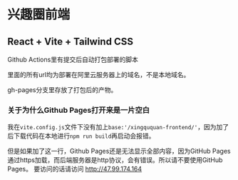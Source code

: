 # 兴趣圈前端

## React + Vite + Tailwind CSS

Github Actions里有提交后自动打包部署的脚本

里面的所有url均为部署在阿里云服务器上的域名，不是本地域名。

gh-pages分支里存放了打包后的产物。

### 关于为什么Github Pages打开来是一片空白

我在`vite.config.js`文件下没有加上`base:'/xingququan-frontend/'`，因为加了后下载代码在本地进行`npm run build`再启动会报错。

但是如果加了这一行，Github Pages还是无法显示全部内容，因为GitHub Pages通过https加载，而后端服务器是http协议，会有错误。所以请不要使用GitHub
Pages。
要访问的话请访问
http://47.99.174.164
